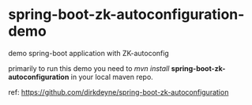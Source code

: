# spring-boot-zk-autoconfiguration-demo
demo spring-boot application with ZK-autoconfig

primarily to run this demo you need to *mvn install* **spring-boot-zk-autoconfiguration** in your local maven repo.

ref: https://github.com/dirkdeyne/spring-boot-zk-autoconfiguration
